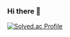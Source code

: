 ### Hi there 👋

[![Solved.ac Profile](http://mazassumnida.wtf/api/v2/generate_badge?boj=sm000117)](https://solved.ac/sm000117/)

<!--
**SEONMl/SEONMl** is a ✨ _special_ ✨ repository because its `README.md` (this file) appears on your GitHub profile.

Here are some ideas to get you started:

- 🔭 I’m currently working on ...
- 🌱 I’m currently learning ...
- 👯 I’m looking to collaborate on ...
- 🤔 I’m looking for help with ...
- 💬 Ask me about ...
- 📫 How to reach me: ...
- 😄 Pronouns: ...
- ⚡ Fun fact: ...
-->
